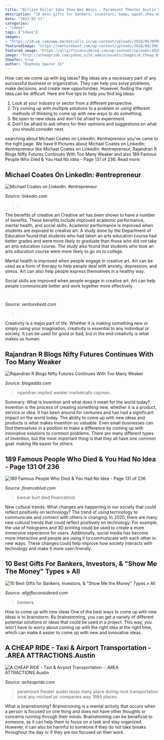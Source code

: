 ```yaml
---
title: "Billion Dollar Idea Show Ben Weiss - Paramount Theater Austin Texas Many Place During Rock Transportation Local Any Michael Pc Companies Way 1984 Places"
description: "10 best gifts for bankers, investors, &amp; &quot;show me the money&quot; types » all"
date: "2023-02-11"
categories:
- "ideas"
tags: ["ideas"]
images:
- "https://i0.wp.com/www.marketcalls.in/wp-content/uploads/2018/05/NFMAY-5-Min-18_05_18.jpg?ssl=1"
featuredImage: "https://venturebeat.com/wp-content/uploads/2018/09/IMG_20180903_102707-1.jpg?w=757"
featured_image: "https://allgiftsconsidered.com/wp-content/uploads/2020/01/best-gifts-for-bankers-and-investors-personalized-letter-bank.jpg"
image: "http://acheapride.com/yahoo_site_admin/assets/images/A_Cheap_Ride_-_Web_Site_Photos_-_Paramount_Theater_-_08-11.241193104_std.jpg"
ShowToc: true
author: "Daphney Sporer II"
---
```



How can we come up with big ideas?
Big ideas are a necessary part of any successful business or organization. They can help you solve problems, make decisions, and create new opportunities. However, finding the right idea can be difficult. Here are five tips to help you find big ideas:
1. Look at your industry or sector from a different perspective.
2. Try coming up with multiple solutions to a problem or using different methods of thinking to come up with new ways to do something.
3. Be open to new ideas and don’t be afraid to experiment.
4. Don’t be afraid to ask others for their opinions and suggestions on what you should consider next.

	

		
searching about Michael Coates on LinkedIn: #entrepreneur you've came to the right page. We have 6 Pictures about Michael Coates on LinkedIn: #entrepreneur like Michael Coates on LinkedIn: #entrepreneur, Rajandran R Blogs Nifty Futures Continues With Too Many Weaker and also 189 Famous People Who Died &amp; You Had No Idea - Page 131 of 236. Read more:
		
    
## Michael Coates On LinkedIn: #entrepreneur

<img loading=lazy src="https://media-exp1.licdn.com/dms/image/C4E05AQHyzq96SH3ErA/videocover-high/0/1650391758282?e=2147483647&amp;v=beta&amp;t=qCj9dWtUUiFEY7ZBRilqgej4K4Ycf80NkESiWRNB_NA" onerror="this.onerror=null;this.src='https://tse1.mm.bing.net/th?id=OIP.AyJBL_5pxrLcnOo2T0BItAHaEK&amp;pid=15.1';" alt="Michael Coates on LinkedIn: #entrepreneur">

_Source: linkedin.com_

>. 

	

The benefits of creative art
Creative art has been shown to have a number of benefits. These benefits include improved academic performance, mental health, and social skills.
Academic performance is improved when students are exposed to creative art. A study done by the Department of Education found that students who had taken an arts education course had better grades and were more likely to graduate than those who did not take an arts education course. The study also found that students who took an arts education course were more likely to go on to college.

Mental health is improved when people engage in creative art. Art can be used as a form of therapy to help people deal with anxiety, depression, and stress. Art can also help people express themselves in a healthy way.

Social skills are improved when people engage in creative art. Art can help people communicate better and work together more effectively.

    
## 

<img loading=lazy src="https://venturebeat.com/wp-content/uploads/2018/09/IMG_20180903_102707-1.jpg?w=757" onerror="this.onerror=null;this.src='https://tse3.mm.bing.net/th?id=OIP.Dnhhdm2edEw4m6F1HTB_ZgHaF3&amp;pid=15.1';" alt="">

_Source: venturebeat.com_

>. 

	

Creativity is a major part of life. Whether it is making something new or simply using your imagination, creativity is essential to any individual or society. It can be used for good or bad, but in the end creativity is what makes us human.

    
## Rajandran R Blogs Nifty Futures Continues With Too Many Weaker

<img loading=lazy src="https://i0.wp.com/www.marketcalls.in/wp-content/uploads/2018/05/NFMAY-5-Min-18_05_18.jpg?ssl=1" onerror="this.onerror=null;this.src='https://tse4.mm.bing.net/th?id=OIP.qKJPoZZnuaocrdtfN4D2BAHaDz&amp;pid=15.1';" alt="Rajandran R Blogs Nifty Futures Continues With Too Many Weaker">

_Source: blogadda.com_

>rajandran implied weaker marketcalls cayman. 

	

Summary: What is Invention and what does it mean for the world today?
Invention is the process of creating something new, whether it is a product, service or idea. It has been around for centuries and has had a significant impact on the world today. The ability to come up with new ideas and products is what makes Invention so valuable. Even small businesses can find themselves in a position to make a difference by coming up with innovative solutions to common problems. There are many different types of Invention, but the most important thing is that they all have one common goal: making life easier for others.

    
## 189 Famous People Who Died &amp; You Had No Idea - Page 131 Of 236

<img loading=lazy src="http://financeblvd.com/wp-content/uploads/2017/05/Burt-Kwouk.jpg" onerror="this.onerror=null;this.src='https://tse1.mm.bing.net/th?id=OIP.H7Inu5T3XpFGkIVMIGjlxgHaE7&amp;pid=15.1';" alt="189 Famous People Who Died &amp; You Had No Idea - Page 131 of 236">

_Source: financeblvd.com_

>kwouk burt died financeblvd. 

	

New cultural trends: What changes are happening in our society that could reflect positively on technology?
The trend of using technology to communicate and connect with others is changing. In 2020, there are many new cultural trends that could reflect positively on technology. For example, the use of holograms and 3D printing could be used to create a more immersive experience for users. Additionally, social media has become more interactive and people are using it to communicate with each other in new ways. These changes could help improve how society interacts with technology and make it more user-friendly.

    
## 10 Best Gifts For Bankers, Investors, &amp; &quot;Show Me The Money&quot; Types » All

<img loading=lazy src="https://allgiftsconsidered.com/wp-content/uploads/2020/01/best-gifts-for-bankers-and-investors-personalized-letter-bank.jpg" onerror="this.onerror=null;this.src='https://tse2.mm.bing.net/th?id=OIP.bwAVqSAw96Y69STH7gemJAHaHa&amp;pid=15.1';" alt="10 Best Gifts for Bankers, Investors, &amp; &quot;Show Me the Money&quot; Types » All">

_Source: allgiftsconsidered.com_

>bankers. 

	

How to come up with new ideas
One of the best ways to come up with new ideas is to brainstorm. By brainstorming, you can get a variety of different potential solutions or ideas that could be used in a project. This way, you won't have to worry about coming up with the right idea at the right time, which can make it easier to come up with new and innovative ideas.

    
## A CHEAP RIDE - Taxi &amp; Airport Transportation - .AREA ATTRACTIONS.Austin

<img loading=lazy src="http://acheapride.com/yahoo_site_admin/assets/images/A_Cheap_Ride_-_Web_Site_Photos_-_Paramount_Theater_-_08-11.241193104_std.jpg" onerror="this.onerror=null;this.src='https://tse2.mm.bing.net/th?id=OIP.6rLS0y8vMuNfiGnz7PjqkgAAAA&amp;pid=15.1';" alt="A CHEAP RIDE - Taxi &amp; Airport Transportation - .AREA ATTRACTIONS.Austin">

_Source: acheapride.com_

>paramount theater austin texas many place during rock transportation local any michael pc companies way 1984 places. 

	

What is brainstroming?
Brainstroming is a mental activity that occurs when a person is focused on one thing and does not have other thoughts or concerns running through their minds. Brainstroming can be beneficial to someone, as it can help them to focus on a task and stay organized. However, it can also be harmful to someone if they do not take breaks throughout the day or if they are too focused on their work.

